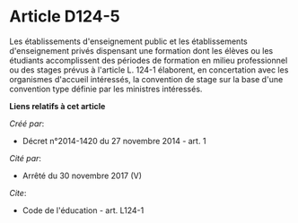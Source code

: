 # Article D124-5

Les établissements d'enseignement public et les établissements d'enseignement privés dispensant une formation dont les élèves
ou les étudiants accomplissent des périodes de formation en milieu professionnel ou des stages prévus à l'article L. 124-1
élaborent, en concertation avec les organismes d'accueil intéressés, la convention de stage sur la base d'une convention type
définie par les ministres intéressés.

**Liens relatifs à cet article**

_Créé par_:

  - Décret n°2014-1420 du 27 novembre 2014 - art. 1

_Cité par_:

  - Arrêté du 30 novembre 2017 (V)

_Cite_:

  - Code de l'éducation - art. L124-1
